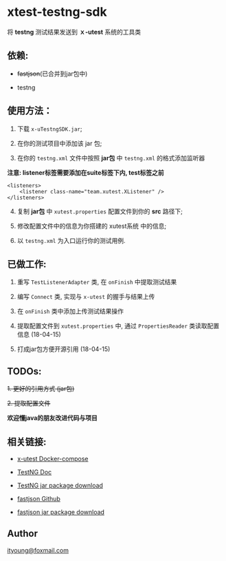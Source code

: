 # xtest-testng-sdk

将 **testng** 测试结果发送到 **ｘ-utest** 系统的工具类

## 依赖:

- ~~fastjson~~(已合并到jar包中)

- testng

## 使用方法：

1. 下载 `x-uTestngSDK.jar`;

2. 在你的测试项目中添加该 jar 包;

3. 在你的 `testng.xml` 文件中按照 **jar包** 中 `testng.xml` 的格式添加监听器

**注意: listener标签需要添加在suite标签下内, test标签之前**

```
<listeners>
    <listener class-name="team.xutest.XListener" />
</listeners>
```

4. 复制 **jar包** 中 `xutest.properties` 配置文件到你的 **src** 路径下;

5. 修改配置文件中的信息为你搭建的 xutest系统 中的信息;

6. 以 `testng.xml` 为入口运行你的测试用例.

## 已做工作:

1. 重写 `TestListenerAdapter` 类, 在 `onFinish` 中提取测试结果

2. 编写 `Connect` 类, 实现与 `x-utest` 的握手与结果上传

3. 在 `onFinish` 类中添加上传测试结果操作

4. 提取配置文件到 `xutest.properties` 中, 通过 `PropertiesReader` 类读取配置信息 (18-04-15)

5. 打成jar包方便开源引用 (18-04-15)

## TODOs:

~~1. 更好的引用方式 (jar包)~~

~~2. 提取配置文件~~

**欢迎懂java的朋友改进代码与项目**

## 相关链接:

- [x-utest Docker-compose](https://github.com/x-utest/xtest-docker-compose)

- [TestNG Doc](http://testng.org/doc/)

- [TestNG jar package download](http://mvnrepository.com/artifact/org.testng/testng)

- [fastjson Github](https://github.com/alibaba/fastjson)

- [fastjson jar package download](http://repo1.maven.org/maven2/com/alibaba/fastjson/)

## Author

ityoung@foxmail.com
